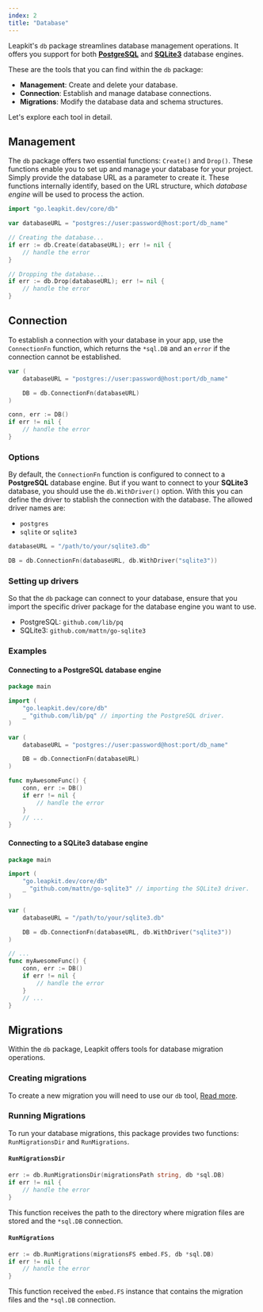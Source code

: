 ```yaml
---
index: 2
title: "Database"
---
```


Leapkit's `db` package streamlines database management operations. It offers you support for both [**PostgreSQL**](https://www.postgresql.org/) and [**SQLite3**](https://www.sqlite.org/) database engines.

These are the tools that you can find within the `db` package:

- **Management**: Create and delete your database.
- **Connection**: Establish and manage database connections.
- **Migrations**: Modify the database data and schema structures.

Let's explore each tool in detail.

## Management

The `db` package offers two essential functions: `Create()` and `Drop()`. These functions enable you to set up and manage your database for your project. Simply provide the database URL as a parameter to create it. These functions internally identify, based on the URL structure, which *database engine* will be used to process the action.

```go
import "go.leapkit.dev/core/db"

var databaseURL = "postgres://user:password@host:port/db_name"

// Creating the database...
if err := db.Create(databaseURL); err != nil {
    // handle the error
}

// Dropping the database...
if err := db.Drop(databaseURL); err != nil {
    // handle the error
}
```

## Connection

To establish a connection with your database in your app, use the `ConnectionFn` function, which returns the `*sql.DB` and an `error` if the connection cannot be established.

```go
var (
    databaseURL = "postgres://user:password@host:port/db_name"

    DB = db.ConnectionFn(databaseURL)
)

conn, err := DB()
if err != nil {
    // handle the error
}
```

### Options

By default, the `ConnectionFn` function is configured to connect to a **PostgreSQL** database engine. But if you want to connect to your **SQLite3** database, you should use the `db.WithDriver()` option. With this you can define the driver to stablish the connection with the database. The allowed driver names are:

- `postgres`
- `sqlite` or `sqlite3`

```go
databaseURL = "/path/to/your/sqlite3.db"

DB = db.ConnectionFn(databaseURL, db.WithDriver("sqlite3"))
```

### Setting up drivers

So that the `db` package can connect to your database, ensure that you import the specific driver package for the database engine you want to use.

- PostgreSQL: `github.com/lib/pq`
- SQLite3: `github.com/mattn/go-sqlite3`

### Examples

#### Connecting to a PostgreSQL database engine

```go
package main

import (
    "go.leapkit.dev/core/db"
    _ "github.com/lib/pq" // importing the PostgreSQL driver.
)

var (
    databaseURL = "postgres://user:password@host:port/db_name"

    DB = db.ConnectionFn(databaseURL)
)

func myAwesomeFunc() {
    conn, err := DB()
    if err != nil {
        // handle the error
    }
    // ...
}
```

#### Connecting to a SQLite3 database engine

```go
package main

import (
    "go.leapkit.dev/core/db"
    _ "github.com/mattn/go-sqlite3" // importing the SQLite3 driver.
)

var (
    databaseURL = "/path/to/your/sqlite3.db"

    DB = db.ConnectionFn(databaseURL, db.WithDriver("sqlite3"))
)

// ...
func myAwesomeFunc() {
    conn, err := DB()
    if err != nil {
        // handle the error
    }
    // ...
}
```
## Migrations

Within the `db` package, Leapkit offers tools for database migration operations.

### Creating migrations

To create a new migration you will need to use our `db` tool, [Read more](#).


### Running Migrations

To run your database migrations, this package provides two functions: `RunMigrationsDir` and `RunMigrations`.

#### `RunMigrationsDir`

```go
err := db.RunMigrationsDir(migrationsPath string, db *sql.DB)
if err != nil {
    // handle the error
}
```

This function receives the path to the directory where migration files are stored and the `*sql.DB` connection.

#### `RunMigrations`

```go
err := db.RunMigrations(migrationsFS embed.FS, db *sql.DB)
if err != nil {
    // handle the error
}
```

This function received the `embed.FS` instance that contains the migration files and the `*sql.DB` connection.
